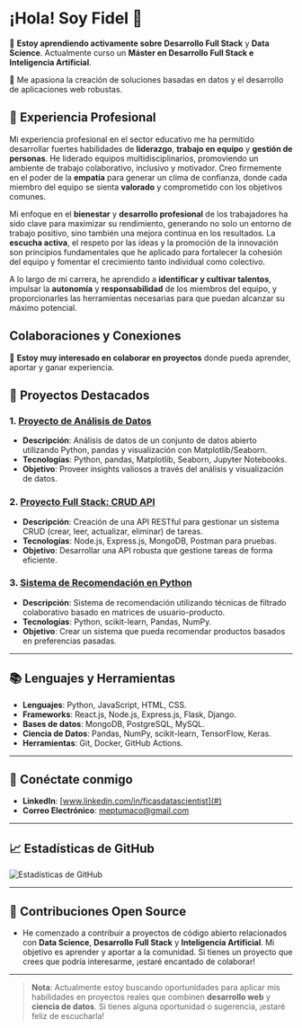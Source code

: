 
# ¡Hola! Soy Fidel 👋

🔭 **Estoy aprendiendo activamente sobre** **Desarrollo Full Stack** y **Data Science**. Actualmente curso un **Máster en Desarrollo Full Stack e Inteligencia Artificial**.

🌱 Me apasiona la creación de soluciones basadas en datos y el desarrollo de aplicaciones web robustas.

## 💼 Experiencia Profesional

Mi experiencia profesional en el sector educativo me ha permitido desarrollar fuertes habilidades de **liderazgo**, **trabajo en equipo** y **gestión de personas**. He liderado equipos multidisciplinarios, promoviendo un ambiente de trabajo colaborativo, inclusivo y motivador. Creo firmemente en el poder de la **empatía** para generar un clima de confianza, donde cada miembro del equipo se sienta **valorado** y comprometido con los objetivos comunes.

Mi enfoque en el **bienestar** y **desarrollo profesional** de los trabajadores ha sido clave para maximizar su rendimiento, generando no solo un entorno de trabajo positivo, sino también una mejora continua en los resultados. La **escucha activa**, el respeto por las ideas y la promoción de la innovación son principios fundamentales que he aplicado para fortalecer la cohesión del equipo y fomentar el crecimiento tanto individual como colectivo.

A lo largo de mi carrera, he aprendido a **identificar y cultivar talentos**, impulsar la **autonomía** y **responsabilidad** de los miembros del equipo, y proporcionarles las herramientas necesarias para que puedan alcanzar su máximo potencial.

## Colaboraciones y Conexiones

📩 **Estoy muy interesado en colaborar en proyectos** donde pueda aprender, aportar y ganar experiencia. 
## 🌟 Proyectos Destacados

### 1. **[Proyecto de Análisis de Datos](#)**
   - **Descripción**: Análisis de datos de un conjunto de datos abierto utilizando Python, pandas y visualización con Matplotlib/Seaborn.
   - **Tecnologías**: Python, pandas, Matplotlib, Seaborn, Jupyter Notebooks.
   - **Objetivo**: Proveer insights valiosos a través del análisis y visualización de datos.

### 2. **[Proyecto Full Stack: CRUD API](#)**
   - **Descripción**: Creación de una API RESTful para gestionar un sistema CRUD (crear, leer, actualizar, eliminar) de tareas.
   - **Tecnologías**: Node.js, Express.js, MongoDB, Postman para pruebas.
   - **Objetivo**: Desarrollar una API robusta que gestione tareas de forma eficiente.

### 3. **[Sistema de Recomendación en Python](#)**
   - **Descripción**: Sistema de recomendación utilizando técnicas de filtrado colaborativo basado en matrices de usuario-producto.
   - **Tecnologías**: Python, scikit-learn, Pandas, NumPy.
   - **Objetivo**: Crear un sistema que pueda recomendar productos basados en preferencias pasadas.

---

## 📚 Lenguajes y Herramientas

- **Lenguajes**: Python, JavaScript, HTML, CSS.
- **Frameworks**: React.js, Node.js, Express.js, Flask, Django.
- **Bases de datos**: MongoDB, PostgreSQL, MySQL.
- **Ciencia de Datos**: Pandas, NumPy, scikit-learn, TensorFlow, Keras.
- **Herramientas**: Git, Docker, GitHub Actions.

---

## 🔗 Conéctate conmigo

- **LinkedIn**: [www.linkedin.com/in/ficasdatascientist](#)
- **Correo Electrónico**: [meptumaco@gmail.com](mailto:tu.email@dominio.com)

---

## 📈 Estadísticas de GitHub

![Estadísticas de GitHub](https://github-readme-stats.vercel.app/api?username=TuUsuarioGitHub&show_icons=true&hide_title=true&count_private=true&hide=prs)

---

## 🤝 Contribuciones Open Source

- He comenzado a contribuir a proyectos de código abierto relacionados con **Data Science**, **Desarrollo Full Stack** y **Inteligencia Artificial**. Mi objetivo es aprender y aportar a la comunidad. Si tienes un proyecto que crees que podría interesarme, ¡estaré encantado de colaborar!

---

> **Nota**: Actualmente estoy buscando oportunidades para aplicar mis habilidades en proyectos reales que combinen **desarrollo web** y **ciencia de datos**. Si tienes alguna oportunidad o sugerencia, ¡estaré feliz de escucharla!



